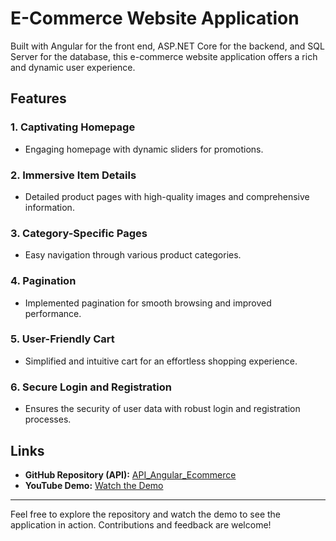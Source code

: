 # E-Commerce Website Application

Built with Angular for the front end, ASP.NET Core for the backend, and SQL Server for the database, this e-commerce website application offers a rich and dynamic user experience.

## Features

### 1. Captivating Homepage
- Engaging homepage with dynamic sliders for promotions.

### 2. Immersive Item Details
- Detailed product pages with high-quality images and comprehensive information.

### 3. Category-Specific Pages
- Easy navigation through various product categories.

### 4. Pagination
- Implemented pagination for smooth browsing and improved performance.

### 5. User-Friendly Cart
- Simplified and intuitive cart for an effortless shopping experience.

### 6. Secure Login and Registration
- Ensures the security of user data with robust login and registration processes.

## Links

- **GitHub Repository (API):** [API_Angular_Ecommerce](https://github.com/MohammedMahmoud01/API_Angular_Ecommerce)
- **YouTube Demo:** [Watch the Demo](https://www.youtube.com/watch?v=8Cfgi8u72aE)

---

Feel free to explore the repository and watch the demo to see the application in action. Contributions and feedback are welcome!

